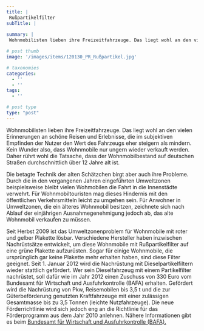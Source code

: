 ```yaml
---
title: |
 Rußpartikelfilter
subTitle: |
 
summary: |
 Wohnmobilisten lieben ihre Freizeitfahrzeuge. Das liegt wohl an den vielen Erinnerungen an schöne Reisen und Erlebnisse, die im subjektiven Empfinden der Nutzer den Wert des Fahrzeugs eher steigern als mindern. Kein Wunder also, dass Wohnmobile nur ungern wieder verkauft werden. 

# post thumb
image: '/images/items/120130_PR_Rußpartikel.jpg'

# taxonomies
categories: 
  - ''
  - ''
tags:
  - ''

# post type
type: "post"
---
```


Wohnmobilisten lieben ihre Freizeitfahrzeuge. Das liegt wohl an den vielen Erinnerungen an schöne Reisen und Erlebnisse, die im subjektiven Empfinden der Nutzer den Wert des Fahrzeugs eher steigern als mindern. Kein Wunder also, dass Wohnmobile nur ungern wieder verkauft werden. Daher rührt wohl die Tatsache, dass der Wohnmobilbestand auf deutschen Straßen durchschnittlich über 12 Jahre alt ist.

Die betagte Technik der alten Schätzchen birgt aber auch ihre Probleme. Durch die in den vergangenen Jahren eingeführten Umweltzonen beispielsweise bleibt vielen Wohmobilen die Fahrt in die Innenstädte verwehrt. Für Wohnmobiltouristen mag dieses Hindernis mit den öffentlichen Verkehrsmitteln leicht zu umgehen sein. Für Anwohner in Umweltzonen, die ein älteres Wohnmobil besitzen, zeichnete sich nach Ablauf der einjährigen Ausnahmegenehmigung jedoch ab, das alte Wohnmobil verkaufen zu müssen.

Seit Herbst 2009 ist das Umweltzonenproblem für Wohnmobile mit roter und gelber Plakette lösbar. Verschiedene Hersteller haben inzwischen Nachrüstsätze entwickelt, um diese Wohnmobile mit Rußpartikelfilter auf eine grüne Plakette aufzurüsten. Sogar für einige Wohnmobile, die ursprünglich gar keine Plakette mehr erhalten haben, sind diese Filter geeignet. Seit 1. Januar 2012 wird die Nachrüstung mit Dieselpartikelfiltern wieder stattlich gefördert. Wer sein Dieselfahrzeug mit einem Partikelfilter nachrüstet, soll dafür wie im Jahr 2012 einen Zuschuss von 330 Euro vom Bundesamt für Wirtschaft und Ausfuhrkontrolle (BAFA) erhalten. Gefördert wird die Nachrüstung von Pkw, Reisemobilen bis 3,5 t und die zur Güterbeförderung genutzten Kraftfahrzeuge mit einer zulässigen Gesamtmasse bis zu 3,5 Tonnen (leichte Nutzfahrzeuge). Die neue Förderrichtlinie wird sich jedoch eng an die Richtlinie für das Förderprogramm aus dem Jahr 2010 anlehnen. Nähere Informationen gibt es beim [Bundesamt für Wirtschaft und Ausfuhrkontrolle (BAFA).](http://www.bafa.de/bafa/de/weitere_aufgaben/pmsf/index.html)